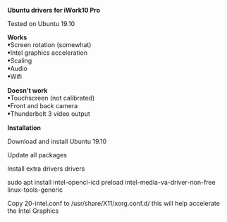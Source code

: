 <b>Ubuntu drivers for iWork10 Pro</b>

Tested on Ubuntu 19.10

<p><b>Works</b><br>
ꔷScreen rotation (somewhat)<br>
ꔷIntel graphics acceleration<br>
ꔷScaling<br>
ꔷAudio<br>
ꔷWifi</p>

<p><b>Doesn't work</b><br>
ꔷTouchscreen (not calibrated)<br>
ꔷFront and back camera<br>
ꔷThunderbolt 3 video output</p>


<b>Installation</b>

Download and install Ubuntu 19.10

Update all packages

Install extra drivers drivers

sudo apt install intel-opencl-icd preload intel-media-va-driver-non-free linux-tools-generic

Copy 20-intel.conf to /usr/share/X11/xorg.conf.d/ this will help accelerate the Intel Graphics


